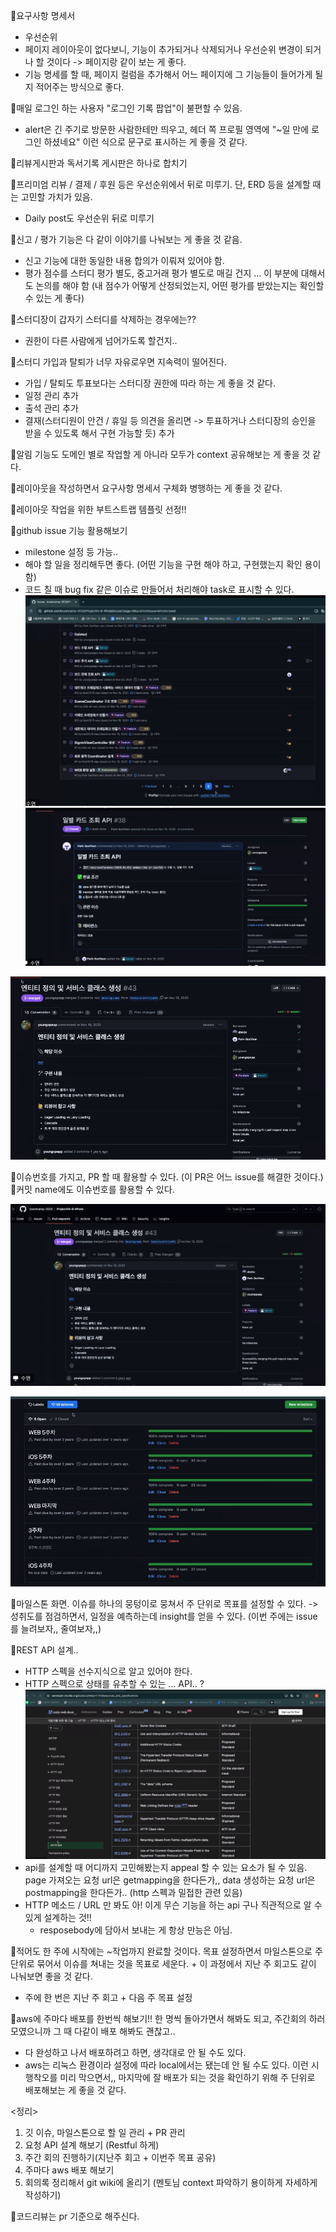 📌요구사항 명세서
- 우선순위
- 페이지 레이아웃이 없다보니, 기능이 추가되거나 삭제되거나 우선순위 변경이 되거나 할 것이다 -> 페이지랑 같이 보는 게 좋다.
- 기능 명세를 할 때, 페이지 컬럼을 추가해서 어느 페이지에 그 기능들이 들어가게 될지 적어주는 방식으로 좋다.

📌매일 로그인 하는 사용자 "로그인 기록 팝업"이 불편할 수 있음.
- alert은 긴 주기로 방문한 사람한테만 띄우고, 헤더 쪽 프로필 영역에 "~일 만에 로그인 하셨네요" 이런 식으로 문구로 표시하는 게 좋을 것 같다.

📌리뷰게시판과 독서기록 게시판은 하나로 합치기

📌프리미엄 리뷰 / 결제 / 후원 등은 우선순위에서 뒤로 미루기. 단, ERD 등을 설계할 때는 고민할 가치가 있음.
- Daily post도 우선순위 뒤로 미루기

📌신고 / 평가 기능은 다 같이 이야기를 나눠보는 게 좋을 것 같음.
- 신고 기능에 대한 동일한 내용 합의가 이뤄져 있어야 함.
- 평가 점수를 스터디 평가 별도, 중고거래 평가 별도로 매길 건지 ... 이 부분에 대해서도 논의를 해야 함 (내 점수가 어떻게 산정되었는지, 어떤 평가를 받았는지는 확인할 수 있는 게 좋다)

📌스터디장이 갑자기 스터디를 삭제하는 경우에는??
- 권한이 다른 사람에게 넘어가도록 할건지..

📌스터디 가입과 탈퇴가 너무 자유로우면 지속력이 떨어진다.
- 가입 / 탈퇴도 투표보다는 스터디장 권한에 따라 하는 게 좋을 것 같다.
- 일정 관리 추가
- 출석 관리 추가
- 결재(스터디원이 안건 / 휴일 등 의견을 올리면 -> 투표하거나 스터디장의 승인을 받을 수 있도록 해서 구현 가능할 듯) 추가

📌알림 기능도 도메인 별로 작업할 게 아니라 모두가 context 공유해보는 게 좋을 것 같다.


📌레이아웃을 작성하면서 요구사항 명세서 구체화 병행하는 게 좋을 것 같다.

🥕레이아웃 작업을 위한 부트스트랩 템플릿 선정!!

🥕github issue 기능 활용해보기
- milestone 설정 등 가능..
- 해야 할 일을 정리해두면 좋다. (어떤 기능을 구현 해야 하고, 구현했는지 확인 용이함)
- 코드 칠 때 bug fix 같은 이슈로 만들어서 처리해야 task로 표시할 수 있다.
![](../image/Pasted%20image%2020240508204801.png)
![](../image/Pasted%20image%2020240508204856.png)

![](../image/Pasted%20image%2020240508204959.png)

📌이슈번호를 가지고, PR 할 때 활용할 수 있다. (이 PR은 어느 issue를 해결한 것이다.)
📌커밋 name에도 이슈번호를 활용할 수 있다.

![](../image/Pasted%20image%2020240508205030.png)

![](../image/Pasted%20image%2020240508205154.png)

📌마일스톤 화면. 이슈를 하나의 뭉텅이로 뭉쳐서 주 단위로 목표를 설정할 수 있다.
-> 성취도를 점검하면서, 일정을 예측하는데 insight를 얻을 수 있다. (이번 주에는 issue를 늘려보자,, 줄여보자,,)


🥕REST API 설계.. 
- HTTP 스펙을 선수지식으로 알고 있어야 한다.
- HTTP 스펙으로 상태를 유추할 수 있는 ... API.. ?
![](../image/Pasted%20image%2020240508210549.png)
- api를 설계할 때 어디까지 고민해봤는지  appeal 할 수 있는 요소가 될 수 있음. page 가져오는 요청 url은 getmapping을 한다든가,, data 생성하는 요청 url은 postmapping을 한다든가.. (http 스펙과 밀접한 관련 있음)
- HTTP 메소드 / URL 만 봐도 아! 이게 무슨 기능을 하는 api 구나 직관적으로 알 수 있게 설계하는 것!!
  - resposebody에 담아서 보내는 게 항상 만능은 아님.



🥕적어도 한 주에 시작에는 ~작업까지 완료할 것이다. 목표 설정하면서 마일스톤으로 주단위로 묶어서 이슈를 쳐내는 것을 목표로 세운다. + 이 과정에서 지난 주 회고도 같이 나눠보면 좋을 것 같다.
- 주에 한 번은 지난 주 회고 + 다음 주 목표 설정

🥕aws에 주마다 배포를 한번씩 해보기!! 한 명씩 돌아가면서 해봐도 되고, 주간회의 하러 모였으니까 그 때 다같이 배포 해봐도 괜찮고..
- 다 완성하고 나서 배포하려고 하면, 생각대로 안 될 수도 있다.
- aws는 리눅스 환경이라 설정에 따라 local에서는 됐는데 안 될 수도 있다. 이런 시행착오를 미리 막으면서,, 마지막에 잘 배포가 되는 것을 확인하기 위해 주 단위로 배포해보는 게 좋을 것 같다.


<정리>
1. 깃 이슈, 마일스톤으로 할 일 관리 + PR 관리
2. 요청 API 설계 해보기 (Restful 하게)
3. 주간 회의 진행하기(지난주 회고 + 이번주 목표 공유)
4. 주마다 aws 배포 해보기
5. 회의록 정리해서 git wiki에 올리기 (멘토님 context 파악하기 용이하게 자세하게 작성하기)

🥕코드리뷰는 pr 기준으로 해주신다.